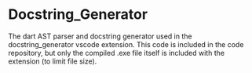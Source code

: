 # Docstring_Generator
The dart AST parser and docstring generator used in the docstring_generator vscode extension. This code is included in the code repository, but only the compiled .exe file itself is included with the extension (to limit file size). 